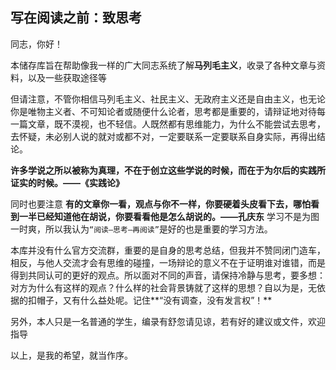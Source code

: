 ## 写在阅读之前：致思考

  同志，你好！

本储存库旨在帮助像我一样的广大同志系统了解**马列毛主义**，收录了各种文章与资料，以及一些获取途径等

但请注意，不管你相信马列毛主义、社民主义、无政府主义还是自由主义，也无论你是唯物主义者、不可知论者或随便什么论者，思考都是重要的，请辩证地对待每一篇文章，既不漠视，也不轻信。人既然都有思维能力，为什么不能尝试去思考，去怀疑，未必别人说的就对或都不对，一定要联系一定要联系自身实际，再得出结论。

**许多学说之所以被称为真理，不在于创立这些学说的时候，而在于为尔后的实践所证实的时候。——《实践论》**

同时也要注意 **有的文章你一看，观点与你不一样，你要硬着头皮看下去，哪怕看到一半已经知道他在胡说，你要看看他是怎么胡说的。——孔庆东** 学习不是为图一时爽，所以我认为`“阅读—思考—再阅读”`是好的也是重要的学习方法。

本库并没有什么官方交流群，重要的是自身的思考总结，但我并不赞同闭门造车，相反，与他人交流才会有思维的碰撞，一场辩论的意义不在于证明谁对谁错，而是得到共同认可的更好的观点。所以面对不同的声音，请保持冷静与思考，要多想：对方为什么有这样的观点？什么样的社会背景铸就了这样的思想？自以为是，无依据的扣帽子，又有什么益处呢。记住**“没有调查，没有发言权”！**

另外，本人只是一名普通的学生，编录有舒忽请见谅，若有好的建议或文件，欢迎指导

以上，是我的希望，就当作序。

